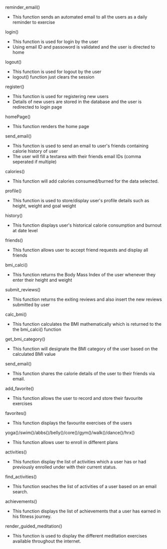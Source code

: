 reminder_email()
- This function sends an automated email to all the users as a daily reminder to exercise

login()
- This function is used for login by the user
- Using email ID and passoword is validated and the user is directed to home

logout()
- This function is used for logout by the user
- logout() function just clears the session

register()
- This function is used for registering new users
- Details of new users are stored in the database and the user is redirected to login page

homePage()
- This function renders the home page

send_email()
- This function is used to send an email to user's friends containing calorie history of user
- The user will fill a textarea with their friends email IDs (comma seperated if multiple)

calories()
- This function will add calories consumed/burned for the data selected.

profile()
- This function is used to store/display user's profile details such as height, weight and goal weight

history()
- This function displays user's historical calorie consumption and burnout at date level

friends()
- This function allows user to accept friend requests and display all friends

bmi_calci()
- This function returns the Body Mass Index of the user whenever they enter their height and weight

submit_reviews()
- This function returns the exiting reviews and also insert the new reviews submitted by user

calc_bmi()
- This function calculates the BMI mathematically which is returned to the the bmi_calci() function

get_bmi_category()
- This function will designate the BMI category of the user based on the calculated BMI value

send_email()
- This function shares the calorie details of the user to their friends via email.

add_favorite()
- This function allows the user to record and store their favourite exercises

favorites()
- This function displays the favourite exercises of the users

yoga()/swim()/abbs()/belly()/core()/gym()/walk()/dance()/hrx()
- This function allows user to enroll in different plans

activities()
- This function display the list of activities which a user has or had previously enrolled under with their current status.

find_activities()
- This function seaches the list of activities of a user based on an email search.

achievements()
- This function displays the list of achievements that a user has earned in his fitness journey.

render_guided_meditation()
- This function is used to display the different meditation exercises available throughout the internet.
